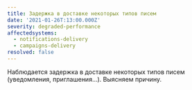 ```yaml
---
title: Задержка в доставке некоторых типов писем
date: '2021-01-26T:13:00.000Z'
severity: degraded-performance
affectedsystems:
  - notifications-delivery
  - campaigns-delivery
resolved: false
---
```

Наблюдается задержка в доставке некоторых типов писем (уведомления, приглашения...).
Выясняем причину.

<!--- language code: ru -->
